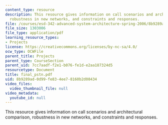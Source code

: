 ```yaml
---
content_type: resource
description: This resource gives information on call scenarios and architectural comparison,
  robustness in new networks, and constraints and responses.
file: /courses/esd-342-advanced-system-architecture-spring-2006/8b9289ad0d99fe834ee78160b2d08434_final_pstn.pdf
file_size: 1303006
file_type: application/pdf
learning_resource_types:
- Projects
license: https://creativecommons.org/licenses/by-nc-sa/4.0/
ocw_type: OCWFile
parent_title: Projects
parent_type: CourseSection
parent_uid: 7cc7aadf-f2e1-b076-fe1d-e2aa187324d5
resourcetype: Document
title: final_pstn.pdf
uid: 8b9289ad-0d99-fe83-4ee7-8160b2d08434
video_files:
  video_thumbnail_file: null
video_metadata:
  youtube_id: null
---
```

This resource gives information on call scenarios and architectural comparison, robustness in new networks, and constraints and responses.